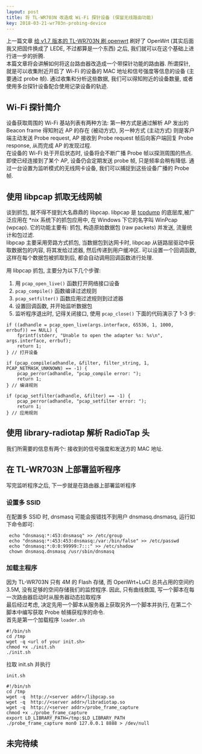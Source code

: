 ```yaml
---
layout: post
title: 将 TL-WR703N 改造成 Wi-Fi 探针设备 (保留无线路由功能)
key: 2018-03-21-wr703n-probing-device
---    
```

上一篇文章 [给 v1.7 版本的 TL-WR703N 刷 openwrt](/2018/03/17/wr703n-openwrt.html) 刷好了 OpenWrt (其实后面我又把固件换成了 LEDE, 不过都算是一个东西) 之后, 我们就可以在这个基础上进行进一步的折腾.     
本篇文章将会讲解如何将这台路由器改造成一个带探针功能的路由器. 所谓探针, 就是可以收集附近开启了 Wi-Fi 的设备的 MAC 地址和信号强度等信息的设备 (主要通过 probe 帧). 通过收集和分析这些数据, 我们可以得知附近的设备数量, 或者使用多台探针设备配合使用记录设备的轨迹.
<!--more-->
## Wi-Fi 探针简介
设备获取周围的 Wi-Fi 基站列表有两种方法: 第一种方式是通过解析 AP 发出的 Beacon frame 得知附近 AP 的存在 (被动方式), 另一种方式 (主动方式) 则是客户端主动发送 Probe request, AP 接收到 Probe request 帧后向客户端回复 Probe response, 从而完成 AP 的发现过程.      
在设备的 Wi-Fi 处于开启状态时, 设备将会不断广播 Probe 帧以探测周围的热点. 即使已经连接到了某个 AP, 设备仍会定期发送 probe 帧, 只是频率会稍有降低. 通过一台设置为监听模式的无线网卡设备, 我们可以捕捉到这些设备广播的 Probe 帧.     

## 使用 libpcap 抓取无线网帧
谈到抓包, 就不得不提到大名鼎鼎的 libpcap. libpcap 是 [tcpdump](https://www.tcpdump.org/) 的底层库,被广泛应用在 *nix 系统下的抓包应用中, 在 Windows 下它的名字叫 WinPcap (wpcap). 它的功能主要有: 抓包, 构造原始数据包 (raw packets) 并发送, 流量统计和包过滤.      
libpcap 主要采用旁路方式抓包, 当数据包到达网卡时, libpcap 从链路层驱动中获取数据包的内容, 将其发给过滤器, 然后传递到用户缓冲区. 可以设置一个回调函数, 这样在每个数据包被抓取到后, 都会自动调用回调函数进行处理.     

用 libpcap 抓包, 主要分为以下几个步骤:    
1. 用 ```pcap_open_live()``` 函数打开网络接口设备
2. ```pcap_compile()``` 函数编译过滤规则
3. ```pcap_setfilter()``` 函数应用过滤规则到过滤器
4. 设置回调函数, 并开始监听数据包
5. 监听程序退出时, 记得关闭接口, 使用 ```pcap_close()```
下面的代码演示了 1-3 步:    
```
if ((adhandle = pcap_open_live(args.interface, 65536, 1, 1000, errbuf)) == NULL) {
    fprintf(stderr, "Unable to open the adapter %s: %s\n", args.interface, errbuf);
    return 1;
} // 打开设备

if (pcap_compile(adhandle, &filter, filter_string, 1, PCAP_NETMASK_UNKNOWN) == -1) {
    pcap_perror(adhandle, "pcap_compile error: ");
    return 1;
} // 编译规则

if (pcap_setfilter(adhandle, &filter) == -1) {
    pcap_perror(adhandle, "pcap_setfilter error: ");
    return 1;
} // 应用规则
```
## 使用 library-radiotap 解析 RadioTap 头
我们所需要的信息有两个: 接收到的信号强度和发送方的 MAC 地址.    
## 在 TL-WR703N 上部署监听程序
写完监听程序之后, 下一步就是在路由器上部署监听程序
### 设置多 SSID


在配置多 SSID 时, dnsmasq 可能会报错找不到用户 dnsmasq.dnsmasq, 运行如下命令即可:    
```shell
 echo "dnsmasq:*:453:dnsmasq" >> /etc/group
 echo "dnsmasq:*:453:453:dnsmasq:/var:/bin/false" >> /etc/passwd
 echo "dnsmasq:*:0:0:99999:7:::" >> /etc/shadow
 chown dnsmasq.dnsmasq /usr/sbin/dnsmasq
 ```
### 加载主程序 
因为 TL-WR703N 只有 4M 的 Flash 存储, 而 OpenWrt+LuCI 总共占用的空间约 3.5M, 没有足够的空间存储我们的监控程序. 因此, 只有曲线救国, 写一个脚本在每一次路由器启动时从服务器动态拉取程序     
最后经过考虑, 决定先用一个脚本从服务器上获取另外一个脚本并执行, 在第二个脚本中编写获取 Probe 帧捕获程序的命令.     
首先是第一个加载程序 ```loader.sh```      
```shell
#!/bin/sh
cd /tmp
wget -q <url of your init.sh>
chmod +x ./init.sh
./init.sh
```
拉取 init.sh 并执行     

```init.sh```
```shell
#!/bin/sh
cd /tmp
wget -q  http://<server addr>/libpcap.so
wget -q  http://<server addr>/libradiotap.so
wget -q  http://<server addr>/probe_frame_capture
chmod +x ./probe_frame_capture
export LD_LIBRARY_PATH=/tmp:$LD_LIBRARY_PATH
./probe_frame_capture mon0 127.0.0.1 8888 > /dev/null

```



## 未完待续


